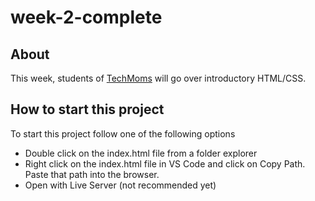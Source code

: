 ﻿# week-2-complete

## About
This week, students of [TechMoms](https://www.tech-moms.org/ "TechMoms") will go over introductory HTML/CSS.

## How to start this project
To start this project follow one of the following options
* Double click on the index.html file from a folder explorer
* Right click on the index.html file in VS Code and click on Copy Path. Paste that path into the browser.
* Open with Live Server (not recommended yet)

